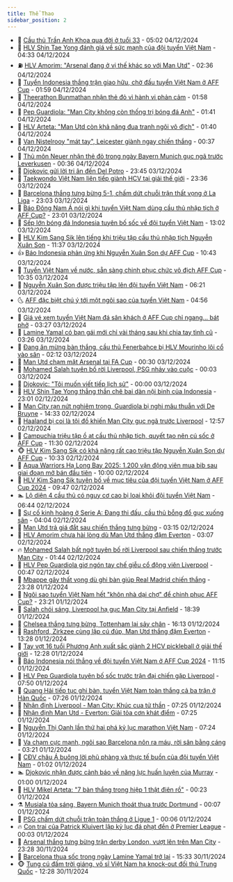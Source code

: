 ```yaml
---
title: Thể Thao
sidebar_position: 2
---
```


<!-- dantri-the-thao:START -->
- 🎡 [Cầu thủ Trần Anh Khoa qua đời ở tuổi 33](https://dantri.com.vn/the-thao/cau-thu-tran-anh-khoa-qua-doi-o-tuoi-33-20241204115915131.htm) - 05:02 04/12/2024
- 💯 [HLV Shin Tae Yong đánh giá về sức mạnh của đội tuyển Việt Nam](https://dantri.com.vn/the-thao/hlv-shin-tae-yong-danh-gia-ve-suc-manh-cua-doi-tuyen-viet-nam-20241204113333173.htm) - 04:33 04/12/2024
- ⛽️ [HLV Amorim: &quot;Arsenal đang ở vị thế khác so với Man Utd&quot;](https://dantri.com.vn/the-thao/hlv-amorim-arsenal-dang-o-vi-the-khac-so-voi-man-utd-20241204093122274.htm) - 02:36 04/12/2024
- 💃 [Tuyển Indonesia thắng trận giao hữu, chờ đấu tuyển Việt Nam ở AFF Cup](https://dantri.com.vn/the-thao/tuyen-indonesia-thang-tran-giao-huu-cho-dau-tuyen-viet-nam-o-aff-cup-20241204085628818.htm) - 01:59 04/12/2024
- 🌈 [Theerathon Bunmathan nhận thẻ đỏ vì hành vi phản cảm](https://dantri.com.vn/the-thao/theerathon-bunmathan-nhan-the-do-vi-hanh-vi-phan-cam-20241204091800535.htm) - 01:58 04/12/2024
- 🦅 [Pep Guardiola: &quot;Man City không còn thống trị bóng đá Anh&quot;](https://dantri.com.vn/the-thao/pep-guardiola-man-city-khong-con-thong-tri-bong-da-anh-20241204083025826.htm) - 01:41 04/12/2024
- 🌝 [HLV Arteta: &quot;Man Utd còn khả năng đua tranh ngôi vô địch&quot;](https://dantri.com.vn/the-thao/hlv-arteta-man-utd-con-kha-nang-dua-tranh-ngoi-vo-dich-20241204080523895.htm) - 01:40 04/12/2024
- 🚀 [Van Nistelrooy &quot;mát tay&quot;, Leicester giành ngay chiến thắng](https://dantri.com.vn/the-thao/van-nistelrooy-mat-tay-leicester-gianh-ngay-chien-thang-20241204073059237.htm) - 00:37 04/12/2024
- 🎉 [Thủ môn Neuer nhận thẻ đỏ trong ngày Bayern Munich gục ngã trước Leverkusen](https://dantri.com.vn/the-thao/thu-mon-neuer-nhan-the-do-trong-ngay-bayern-munich-guc-nga-truoc-leverkusen-20241204073901710.htm) - 00:36 04/12/2024
- 📝 [Djokovic gửi lời tri ân đến Del Potro](https://dantri.com.vn/the-thao/djokovic-gui-loi-tri-an-den-del-potro-20241204064310741.htm) - 23:45 03/12/2024
- 🦄 [Taekwondo Việt Nam liên tiếp giành HCV tại giải thế giới](https://dantri.com.vn/the-thao/taekwondo-viet-nam-lien-tiep-gianh-hcv-tai-giai-the-gioi-20241204024203044.htm) - 23:36 03/12/2024
- 🎉 [Barcelona thắng tưng bừng 5-1, chấm dứt chuỗi trận thất vọng ở La Liga](https://dantri.com.vn/the-thao/barcelona-thang-tung-bung-5-1-cham-dut-chuoi-tran-that-vong-o-la-liga-20241204060344172.htm) - 23:03 03/12/2024
- 💼 [Báo Đông Nam Á nói gì khi tuyển Việt Nam dùng cầu thủ nhập tịch ở AFF Cup?](https://dantri.com.vn/the-thao/bao-dong-nam-a-noi-gi-khi-tuyen-viet-nam-dung-cau-thu-nhap-tich-o-aff-cup-20241204005745245.htm) - 23:01 03/12/2024
- 🤡 [Sếp lớn bóng đá Indonesia tuyên bố sốc về đội tuyển Việt Nam](https://dantri.com.vn/the-thao/sep-lon-bong-da-indonesia-tuyen-bo-soc-ve-doi-tuyen-viet-nam-20241203195839828.htm) - 13:02 03/12/2024
- 🦆 [HLV Kim Sang Sik lên tiếng khi triệu tập cầu thủ nhập tịch Nguyễn Xuân Son](https://dantri.com.vn/the-thao/hlv-kim-sang-sik-len-tieng-khi-trieu-tap-cau-thu-nhap-tich-nguyen-xuan-son-20241203172534249.htm) - 11:37 03/12/2024
- 👍 [Báo Indonesia phản ứng khi Nguyễn Xuân Son dự AFF Cup](https://dantri.com.vn/the-thao/bao-indonesia-phan-ung-khi-nguyen-xuan-son-du-aff-cup-20241203173513597.htm) - 10:43 03/12/2024
- 💼 [Tuyển Việt Nam về nước, sẵn sàng chinh phục chức vô địch AFF Cup](https://dantri.com.vn/the-thao/tuyen-viet-nam-ve-nuoc-san-sang-chinh-phuc-chuc-vo-dich-aff-cup-20241203173513340.htm) - 10:35 03/12/2024
- 🦒 [Nguyễn Xuân Son được triệu tập lên đội tuyển Việt Nam](https://dantri.com.vn/the-thao/nguyen-xuan-son-duoc-trieu-tap-len-doi-tuyen-viet-nam-20241203131941774.htm) - 06:21 03/12/2024
- 🌜 [AFF đặc biệt chú ý tới một ngôi sao của tuyển Việt Nam](https://dantri.com.vn/the-thao/aff-dac-biet-chu-y-toi-mot-ngoi-sao-cua-tuyen-viet-nam-20241203113527455.htm) - 04:56 03/12/2024
- 🦆 [Giá vé xem tuyển Việt Nam đá sân khách ở AFF Cup chỉ ngang… bát phở](https://dantri.com.vn/the-thao/gia-ve-xem-tuyen-viet-nam-da-san-khach-o-aff-cup-chi-ngang-bat-pho-20241203102704300.htm) - 03:27 03/12/2024
- 💪 [Lamine Yamal có bạn gái mới chỉ vài tháng sau khi chia tay tình cũ](https://dantri.com.vn/the-thao/lamine-yamal-co-ban-gai-moi-chi-vai-thang-sau-khi-chia-tay-tinh-cu-20241203115043321.htm) - 03:26 03/12/2024
- 🧠 [Đang ăn mừng bàn thắng, cầu thủ Fenerbahce bị HLV Mourinho lôi cổ vào sân](https://dantri.com.vn/the-thao/dang-an-mung-ban-thang-cau-thu-fenerbahce-bi-hlv-mourinho-loi-co-vao-san-20241203084831446.htm) - 02:12 03/12/2024
- 🦄 [Man Utd chạm mặt Arsenal tại FA Cup](https://dantri.com.vn/the-thao/man-utd-cham-mat-arsenal-tai-fa-cup-20241203072605643.htm) - 00:30 03/12/2024
- 🥸 [Mohamed Salah tuyên bố rời Liverpool, PSG nhảy vào cuộc](https://dantri.com.vn/the-thao/mohamed-salah-tuyen-bo-roi-liverpool-psg-nhay-vao-cuoc-20241203065359094.htm) - 00:03 03/12/2024
- 🤠 [Djokovic: &quot;Tôi muốn viết tiếp lịch sử&quot;](https://dantri.com.vn/the-thao/djokovic-toi-muon-viet-tiep-lich-su-20241203065906153.htm) - 00:00 03/12/2024
- 👺 [HLV Shin Tae Yong thẳng thắn chê bai dàn nội binh của Indonesia](https://dantri.com.vn/the-thao/hlv-shin-tae-yong-thang-than-che-bai-dan-noi-binh-cua-indonesia-20241202220501169.htm) - 23:01 02/12/2024
- 📝 [Man City rạn nứt nghiêm trọng, Guardiola bị nghi mâu thuẫn với De Bruyne](https://dantri.com.vn/the-thao/man-city-ran-nut-nghiem-trong-guardiola-bi-nghi-mau-thuan-voi-de-bruyne-20241202213304756.htm) - 14:33 02/12/2024
- 🦆 [Haaland bị coi là tội đồ khiến Man City gục ngã trước Liverpool](https://dantri.com.vn/the-thao/haaland-bi-coi-la-toi-do-khien-man-city-guc-nga-truoc-liverpool-20241202180820373.htm) - 12:57 02/12/2024
- 🥳 [Campuchia triệu tập ồ ạt cầu thủ nhập tịch, quyết tạo nên cú sốc ở AFF Cup](https://dantri.com.vn/the-thao/campuchia-trieu-tap-o-at-cau-thu-nhap-tich-quyet-tao-nen-cu-soc-o-aff-cup-20241202174037746.htm) - 11:30 02/12/2024
- 🐵 [HLV Kim Sang Sik có khả năng rất cao triệu tập Nguyễn Xuân Son dự AFF Cup](https://dantri.com.vn/the-thao/hlv-kim-sang-sik-co-kha-nang-rat-cao-trieu-tap-nguyen-xuan-son-du-aff-cup-20241202173315490.htm) - 10:33 02/12/2024
- 🤩 [Aqua Warriors Hạ Long Bay 2025: 1.200 vận động viên mua bib sau giai đoạn mở bán đầu tiên](https://dantri.com.vn/the-thao/aqua-warriors-ha-long-bay-2025-1200-van-dong-vien-mua-bib-sau-giai-doan-mo-ban-dau-tien-20241202164622264.htm) - 10:00 02/12/2024
- 🤠 [HLV Kim Sang Sik tuyên bố về mục tiêu của đội tuyển Việt Nam ở AFF Cup 2024](https://dantri.com.vn/the-thao/hlv-kim-sang-sik-tuyen-bo-ve-muc-tieu-cua-doi-tuyen-viet-nam-o-aff-cup-2024-20241202164540516.htm) - 09:47 02/12/2024
- 🏊 [Lộ diện 4 cầu thủ có nguy cơ cao bị loại khỏi đội tuyển Việt Nam](https://dantri.com.vn/the-thao/lo-dien-4-cau-thu-co-nguy-co-cao-bi-loai-khoi-doi-tuyen-viet-nam-20241202134215128.htm) - 06:44 02/12/2024
- 🗽 [Sự cố kinh hoàng ở Serie A: Đang thi đấu, cầu thủ bỗng đổ gục xuống sân](https://dantri.com.vn/the-thao/su-co-kinh-hoang-o-serie-a-dang-thi-dau-cau-thu-bong-do-guc-xuong-san-20241202110307917.htm) - 04:04 02/12/2024
- 🚀 [Man Utd trả giá đắt sau chiến thắng tưng bừng](https://dantri.com.vn/the-thao/man-utd-tra-gia-dat-sau-chien-thang-tung-bung-20241202101512500.htm) - 03:15 02/12/2024
- 🎉 [HLV Amorim chưa hài lòng dù Man Utd thắng đậm Everton](https://dantri.com.vn/the-thao/hlv-amorim-chua-hai-long-du-man-utd-thang-dam-everton-20241202083749788.htm) - 03:07 02/12/2024
- 🔥 [Mohamed Salah bất ngờ tuyên bố rời Liverpool sau chiến thắng trước Man City](https://dantri.com.vn/the-thao/mohamed-salah-bat-ngo-tuyen-bo-roi-liverpool-sau-chien-thang-truoc-man-city-20241202080903415.htm) - 01:44 02/12/2024
- 🎉 [HLV Pep Guardiola giơ ngón tay chế giễu cổ động viên Liverpool](https://dantri.com.vn/the-thao/hlv-pep-guardiola-gio-ngon-tay-che-gieu-co-dong-vien-liverpool-20241202073724081.htm) - 00:47 02/12/2024
- 🎡 [Mbappe gây thất vọng dù ghi bàn giúp Real Madrid chiến thắng](https://dantri.com.vn/the-thao/mbappe-gay-that-vong-du-ghi-ban-giup-real-madrid-chien-thang-20241202062758189.htm) - 23:28 01/12/2024
- 🐻 [Ngôi sao tuyển Việt Nam hết &quot;khôn nhà dại chợ&quot; để chinh phục AFF Cup?](https://dantri.com.vn/the-thao/ngoi-sao-tuyen-viet-nam-het-khon-nha-dai-cho-de-chinh-phuc-aff-cup-20241202014027329.htm) - 23:21 01/12/2024
- 🌊 [Salah chói sáng, Liverpool hạ gục Man City tại Anfield](https://dantri.com.vn/the-thao/salah-choi-sang-liverpool-ha-guc-man-city-tai-anfield-20241202013933587.htm) - 18:39 01/12/2024
- 💃 [Chelsea thắng tưng bừng, Tottenham lại sảy chân](https://dantri.com.vn/the-thao/chelsea-thang-tung-bung-tottenham-lai-say-chan-20241201231143122.htm) - 16:13 01/12/2024
- 🤔 [Rashford, Zirkzee cùng lập cú đúp, Man Utd thắng đậm Everton](https://dantri.com.vn/the-thao/rashford-zirkzee-cung-lap-cu-dup-man-utd-thang-dam-everton-20241201202819218.htm) - 13:28 01/12/2024
- 🤭 [Tay vợt 16 tuổi Phương Anh xuất sắc giành 2 HCV pickleball ở giải thế giới](https://dantri.com.vn/the-thao/tay-vot-16-tuoi-phuong-anh-xuat-sac-gianh-2-hcv-pickleball-o-giai-the-gioi-20241201191109682.htm) - 12:28 01/12/2024
- 👹 [Báo Indonesia nói thẳng về đội tuyển Việt Nam ở AFF Cup 2024](https://dantri.com.vn/the-thao/bao-indonesia-noi-thang-ve-doi-tuyen-viet-nam-o-aff-cup-2024-20241201115038008.htm) - 11:15 01/12/2024
- 🗽 [HLV Pep Guardiola tuyên bố sốc trước trận đại chiến gặp Liverpool](https://dantri.com.vn/the-thao/hlv-pep-guardiola-tuyen-bo-soc-truoc-tran-dai-chien-gap-liverpool-20241201145046672.htm) - 07:50 01/12/2024
- 🥳 [Quang Hải tiếp tục ghi bàn, tuyển Việt Nam toàn thắng cả ba trận ở Hàn Quốc](https://dantri.com.vn/the-thao/quang-hai-tiep-tuc-ghi-ban-tuyen-viet-nam-toan-thang-ca-ba-tran-o-han-quoc-20241201141106729.htm) - 07:26 01/12/2024
- 💃 [Nhận định Liverpool - Man City: Khúc cua tử thần](https://dantri.com.vn/the-thao/nhan-dinh-liverpool-man-city-khuc-cua-tu-than-20241201124604040.htm) - 07:25 01/12/2024
- 🧰 [Nhận định Man Utd - Everton: Giải tỏa cơn khát điểm](https://dantri.com.vn/the-thao/nhan-dinh-man-utd-everton-giai-toa-con-khat-diem-20241201105635227.htm) - 07:25 01/12/2024
- 💪 [Nguyễn Thị Oanh lần thứ hai phá kỷ lục marathon Việt Nam](https://dantri.com.vn/the-thao/nguyen-thi-oanh-lan-thu-hai-pha-ky-luc-marathon-viet-nam-20241201142430539.htm) - 07:24 01/12/2024
- 🚀 [Va chạm cực mạnh, ngôi sao Barcelona nôn ra máu, rời sân bằng cáng](https://dantri.com.vn/the-thao/va-cham-cuc-manh-ngoi-sao-barcelona-non-ra-mau-roi-san-bang-cang-20241201102147811.htm) - 03:21 01/12/2024
- 🤠 [CĐV châu Á buông lời phũ phàng và thực tế buồn của đội tuyển Việt Nam](https://dantri.com.vn/the-thao/cdv-chau-a-buong-loi-phu-phang-va-thuc-te-buon-cua-doi-tuyen-viet-nam-20241201011204553.htm) - 01:02 01/12/2024
- 🏊 [Djokovic nhận được cảnh báo về năng lực huấn luyện của Murray](https://dantri.com.vn/the-thao/djokovic-nhan-duoc-canh-bao-ve-nang-luc-huan-luyen-cua-murray-20241201075805001.htm) - 01:00 01/12/2024
- 🦄 [HLV Mikel Arteta: &quot;7 bàn thắng trong hiệp 1 thật điên rồ&quot;](https://dantri.com.vn/the-thao/hlv-mikel-arteta-7-ban-thang-trong-hiep-1-that-dien-ro-20241201054955063.htm) - 00:23 01/12/2024
- ⚗️ [Musiala tỏa sáng, Bayern Munich thoát thua trước Dortmund](https://dantri.com.vn/the-thao/musiala-toa-sang-bayern-munich-thoat-thua-truoc-dortmund-20241201060706059.htm) - 00:07 01/12/2024
- 🥷 [PSG chấm dứt chuỗi trận toàn thắng ở Ligue 1](https://dantri.com.vn/the-thao/psg-cham-dut-chuoi-tran-toan-thang-o-ligue-1-20241201070714423.htm) - 00:06 01/12/2024
- 🔥 [Con trai của Patrick Kluivert lập kỷ lục đá phạt đền ở Premier League](https://dantri.com.vn/the-thao/con-trai-cua-patrick-kluivert-lap-ky-luc-da-phat-den-o-premier-league-20241201063531375.htm) - 00:03 01/12/2024
- 🦅 [Arsenal thắng tưng bừng trận derby London, vượt lên trên Man City](https://dantri.com.vn/the-thao/arsenal-thang-tung-bung-tran-derby-london-vuot-len-tren-man-city-20241201062742643.htm) - 23:28 30/11/2024
- 🌝 [Barcelona thua sốc trong ngày Lamine Yamal trở lại](https://dantri.com.vn/the-thao/barcelona-thua-soc-trong-ngay-lamine-yamal-tro-lai-20241130223302873.htm) - 15:33 30/11/2024
- 🐵 [Tung cú đấm trời giáng, võ sĩ Việt Nam hạ knock-out đối thủ Trung Quốc](https://dantri.com.vn/the-thao/tung-cu-dam-troi-giang-vo-si-viet-nam-ha-knock-out-doi-thu-trung-quoc-20241130192807480.htm) - 12:28 30/11/2024<!-- dantri-the-thao:END -->
